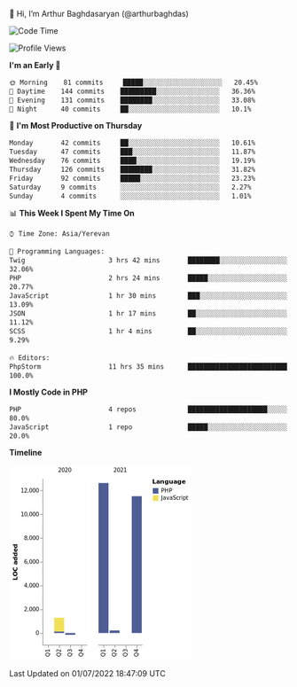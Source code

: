👋 Hi, I’m Arthur Baghdasaryan (@arthurbaghdas)


<!--START_SECTION:waka-->
![Code Time](http://img.shields.io/badge/Code%20Time-0%20secs-blue)

![Profile Views](http://img.shields.io/badge/Profile%20Views-0-blue)

**I'm an Early 🐤** 

```text
🌞 Morning    81 commits     █████░░░░░░░░░░░░░░░░░░░░   20.45% 
🌆 Daytime    144 commits    █████████░░░░░░░░░░░░░░░░   36.36% 
🌃 Evening    131 commits    ████████░░░░░░░░░░░░░░░░░   33.08% 
🌙 Night      40 commits     ██░░░░░░░░░░░░░░░░░░░░░░░   10.1%

```
📅 **I'm Most Productive on Thursday** 

```text
Monday       42 commits     ██░░░░░░░░░░░░░░░░░░░░░░░   10.61% 
Tuesday      47 commits     ███░░░░░░░░░░░░░░░░░░░░░░   11.87% 
Wednesday    76 commits     ████░░░░░░░░░░░░░░░░░░░░░   19.19% 
Thursday     126 commits    ████████░░░░░░░░░░░░░░░░░   31.82% 
Friday       92 commits     █████░░░░░░░░░░░░░░░░░░░░   23.23% 
Saturday     9 commits      ░░░░░░░░░░░░░░░░░░░░░░░░░   2.27% 
Sunday       4 commits      ░░░░░░░░░░░░░░░░░░░░░░░░░   1.01%

```


📊 **This Week I Spent My Time On** 

```text
⌚︎ Time Zone: Asia/Yerevan

💬 Programming Languages: 
Twig                     3 hrs 42 mins       ████████░░░░░░░░░░░░░░░░░   32.06% 
PHP                      2 hrs 24 mins       █████░░░░░░░░░░░░░░░░░░░░   20.77% 
JavaScript               1 hr 30 mins        ███░░░░░░░░░░░░░░░░░░░░░░   13.09% 
JSON                     1 hr 17 mins        ██░░░░░░░░░░░░░░░░░░░░░░░   11.12% 
SCSS                     1 hr 4 mins         ██░░░░░░░░░░░░░░░░░░░░░░░   9.29%

🔥 Editors: 
PhpStorm                 11 hrs 35 mins      █████████████████████████   100.0%

```

**I Mostly Code in PHP** 

```text
PHP                      4 repos             ████████████████████░░░░░   80.0% 
JavaScript               1 repo              █████░░░░░░░░░░░░░░░░░░░░   20.0%

```


**Timeline**

![Chart not found](https://raw.githubusercontent.com/arthurbaghdas/arthurbaghdas/main/charts/bar_graph.png) 


 Last Updated on 01/07/2022 18:47:09 UTC
<!--END_SECTION:waka-->

